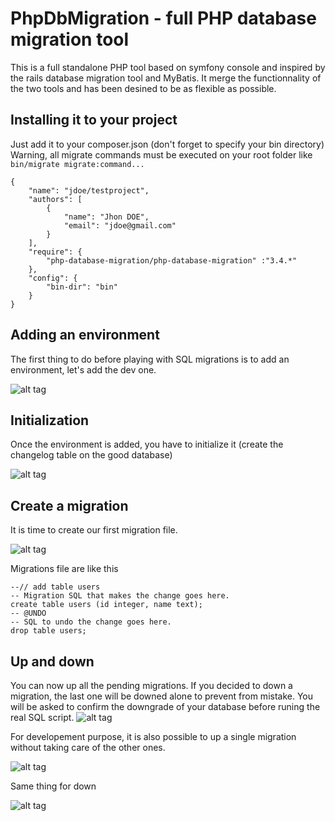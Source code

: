 PhpDbMigration - full PHP database migration tool
=================================================

This is a full standalone PHP tool based on symfony console and inspired by the rails database migration tool and MyBatis.
It merge the functionnality of the two tools and has been desined to be as flexible as possible.

Installing it to your project
-----------------------------
Just add it to your composer.json (don't forget to specify your bin directory)
Warning, all migrate commands must be executed on your root folder like `bin/migrate migrate:command...`

    {
        "name": "jdoe/testproject",
        "authors": [
            {
                "name": "Jhon DOE",
                "email": "jdoe@gmail.com"
            }
        ],
        "require": {
            "php-database-migration/php-database-migration" :"3.4.*"
        },
        "config": {
            "bin-dir": "bin"
        }
    }


Adding an environment
---------------------
The first thing to do before playing with SQL migrations is to add an environment, let's add the dev one.

![alt tag](http://tikotepadventure.com/files/php-database-migration/addenv.gif)

Initialization
--------------
Once the environment is added, you have to initialize it (create the changelog table on the good database) 

![alt tag](http://tikotepadventure.com/files/php-database-migration/init.gif)

Create a migration
------------------
It is time to create our first migration file.

![alt tag](http://tikotepadventure.com/files/php-database-migration/create.gif)

Migrations file are like this

    --// add table users
    -- Migration SQL that makes the change goes here.
    create table users (id integer, name text);
    -- @UNDO
    -- SQL to undo the change goes here.
    drop table users;

Up and down
------------------
You can now up all the pending migrations. If you decided to down a migration, the last one will be downed alone to prevent from mistake. You will be asked to confirm the downgrade of your database before runing the real SQL script. 
![alt tag](http://tikotepadventure.com/files/php-database-migration/status.gif)

For developement purpose, it is also possible to up a single migration without taking care of the other ones.

![alt tag](http://tikotepadventure.com/files/php-database-migration/uponly.gif)

Same thing for down

![alt tag](http://tikotepadventure.com/files/php-database-migration/downonly.gif)
